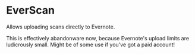 EverScan
========

Allows uploading scans directly to Evernote.

This is effectively abandonware now, because Evernote's upload limits are ludicrously small. Might be of some use if you've got a paid account!
